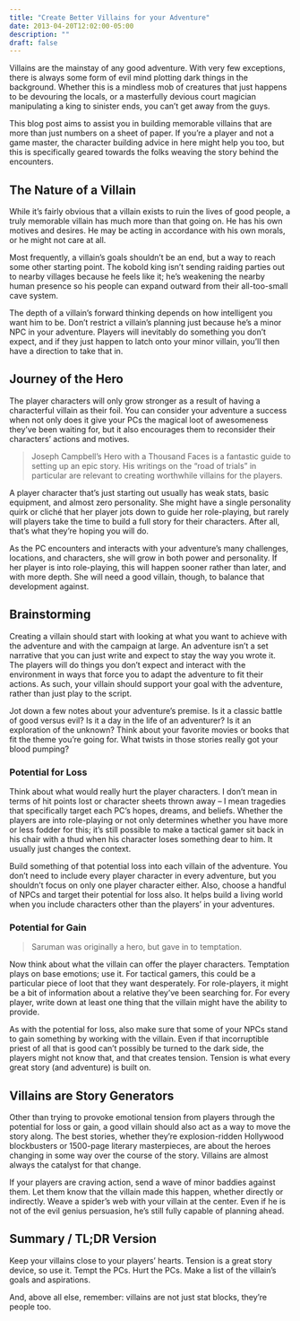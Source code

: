 ```yaml
---
title: "Create Better Villains for your Adventure"
date: 2013-04-20T12:02:00-05:00
description: ""
draft: false
---
```


Villains are the mainstay of any good adventure. With very few exceptions, there is always some form of evil mind plotting dark things in the background. Whether this is a mindless mob of creatures that just happens to be devouring the locals, or a masterfully devious court magician manipulating a king to sinister ends, you can’t get away from the guys.

This blog post aims to assist you in building memorable villains that are more than just numbers on a sheet of paper. If you’re a player and not a game master, the character building advice in here might help you too, but this is specifically geared towards the folks weaving the story behind the encounters.

## The Nature of a Villain

While it’s fairly obvious that a villain exists to ruin the lives of good people, a truly memorable villain has much more than that going on. He has his own motives and desires. He may be acting in accordance with his own morals, or he might not care at all.

Most frequently, a villain’s goals shouldn’t be an end, but a way to reach some other starting point. The kobold king isn’t sending raiding parties out to nearby villages because he feels like it; he’s weakening the nearby human presence so his people can expand outward from their all-too-small cave system.

The depth of a villain’s forward thinking depends on how intelligent you want him to be. Don’t restrict a villain’s planning just because he’s a minor NPC in your adventure. Players will inevitably do something you don’t expect, and if they just happen to latch onto your minor villain, you’ll then have a direction to take that in.

## Journey of the Hero

The player characters will only grow stronger as a result of having a characterful villain as their foil. You can consider your adventure a success when not only does it give your PCs the magical loot of awesomeness they’ve been waiting for, but it also encourages them to reconsider their characters’ actions and motives.

> Joseph Campbell’s Hero with a Thousand Faces is a fantastic guide to setting up an epic story. His writings on the “road of trials” in particular are relevant to creating worthwhile villains for the players.

A player character that’s just starting out usually has weak stats, basic equipment, and almost zero personality. She might have a single personality quirk or cliché that her player jots down to guide her role-playing, but rarely will players take the time to build a full story for their characters. After all, that’s what they’re hoping you will do.

As the PC encounters and interacts with your adventure’s many challenges, locations, and characters, she will grow in both power and personality. If her player is into role-playing, this will happen sooner rather than later, and with more depth. She will need a good villain, though, to balance that development against.

## Brainstorming

Creating a villain should start with looking at what you want to achieve with the adventure and with the campaign at large. An adventure isn’t a set narrative that you can just write and expect to stay the way you wrote it. The players will do things you don’t expect and interact with the environment in ways that force you to adapt the adventure to fit their actions. As such, your villain should support your goal with the adventure, rather than just play to the script.

Jot down a few notes about your adventure’s premise. Is it a classic battle of good versus evil? Is it a day in the life of an adventurer? Is it an exploration of the unknown? Think about your favorite movies or books that fit the theme you’re going for. What twists in those stories really got your blood pumping?

### Potential for Loss

Think about what would really hurt the player characters. I don’t mean in terms of hit points lost or character sheets thrown away – I mean tragedies that specifically target each PC’s hopes, dreams, and beliefs. Whether the players are into role-playing or not only determines whether you have more or less fodder for this; it’s still possible to make a tactical gamer sit back in his chair with a thud when his character loses something dear to him. It usually just changes the context.

Build something of that potential loss into each villain of the adventure. You don’t need to include every player character in every adventure, but you shouldn’t focus on only one player character either. Also, choose a handful of NPCs and target their potential for loss also. It helps build a living world when you include characters other than the players’ in your adventures.

### Potential for Gain

> Saruman was originally a hero, but gave in to temptation.

Now think about what the villain can offer the player characters. Temptation plays on base emotions; use it. For tactical gamers, this could be a particular piece of loot that they want desperately. For role-players, it might be a bit of information about a relative they’ve been searching for. For every player, write down at least one thing that the villain might have the ability to provide.

As with the potential for loss, also make sure that some of your NPCs stand to gain something by working with the villain. Even if that incorruptible priest of all that is good can’t possibly be turned to the dark side, the players might not know that, and that creates tension. Tension is what every great story (and adventure) is built on.

## Villains are Story Generators

Other than trying to provoke emotional tension from players through the potential for loss or gain, a good villain should also act as a way to move the story along. The best stories, whether they’re explosion-ridden Hollywood blockbusters or 1500-page literary masterpieces, are about the heroes changing in some way over the course of the story. Villains are almost always the catalyst for that change.

If your players are craving action, send a wave of minor baddies against them. Let them know that the villain made this happen, whether directly or indirectly. Weave a spider’s web with your villain at the center. Even if he is not of the evil genius persuasion, he’s still fully capable of planning ahead.

## Summary / TL;DR Version

Keep your villains close to your players’ hearts. Tension is a great story device, so use it. Tempt the PCs. Hurt the PCs. Make a list of the villain’s goals and aspirations.

And, above all else, remember: villains are not just stat blocks, they’re people too.
